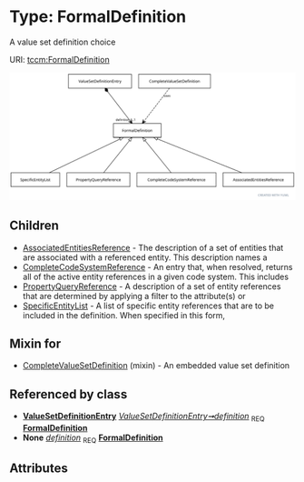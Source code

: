 
# Type: FormalDefinition


A value set definition choice

URI: [tccm:FormalDefinition](https://hotecosystem.org/tccm/FormalDefinition)


![img](images/FormalDefinition.svg)

## Children

 * [AssociatedEntitiesReference](AssociatedEntitiesReference.md) - The description of a set of entities that are associated with a referenced entity. This description names a
 * [CompleteCodeSystemReference](CompleteCodeSystemReference.md) - An entry that, when resolved, returns all of the active entity references in a given code system. This includes
 * [PropertyQueryReference](PropertyQueryReference.md) - A description of a set of entity references that are determined by applying a filter to the attribute(s) or
 * [SpecificEntityList](SpecificEntityList.md) - A list of specific entity references that are to be included in the definition. When specified in this form,

## Mixin for

 * [CompleteValueSetDefinition](CompleteValueSetDefinition.md) (mixin)  - An embedded value set definition

## Referenced by class

 *  **[ValueSetDefinitionEntry](ValueSetDefinitionEntry.md)** *[ValueSetDefinitionEntry➞definition](ValueSetDefinitionEntry_definition.md)*  <sub>REQ</sub>  **[FormalDefinition](FormalDefinition.md)**
 *  **None** *[definition](definition.md)*  <sub>REQ</sub>  **[FormalDefinition](FormalDefinition.md)**

## Attributes


